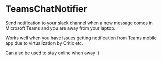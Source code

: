 # TeamsChatNotifier

Send notification to your slack channel when a new message comes in Microsoft Teams and you are away from your laptop.

Works well when you have issues getting notification from Teams mobile app due to virtualization by Critix etc.

Can also be used to stay online when away :)
